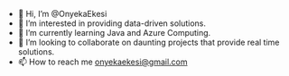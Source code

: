 - 👋 Hi, I’m @OnyekaEkesi
- 👀 I’m interested in providing data-driven solutions.
- 🌱 I’m currently learning Java and Azure Computing.
- 💞️ I’m looking to collaborate on daunting projects that provide real time solutions.
- 📫 How to reach me onyekaekesi@gmail.com

<!---
OnyekaEkesi/OnyekaEkesi is a ✨ special ✨ repository because its `README.md` (this file) appears on your GitHub profile.
You can click the Preview link to take a look at your changes.
--->
